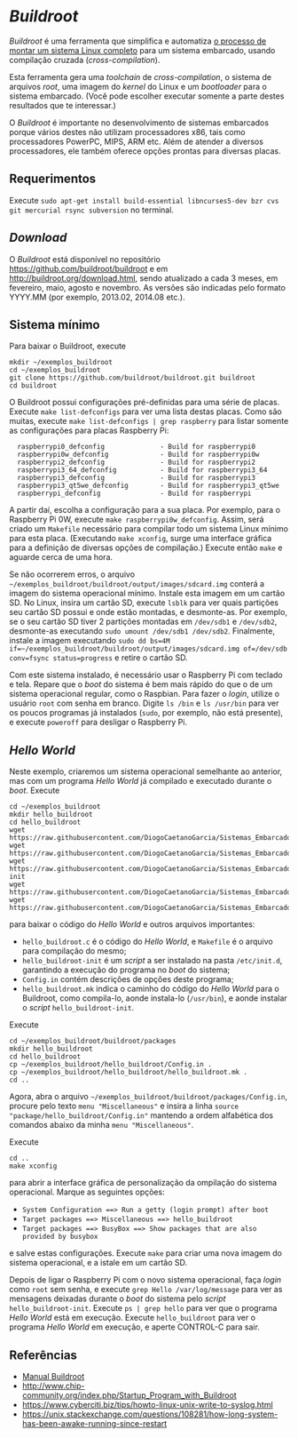 # _Buildroot_

_Buildroot_ é uma ferramenta que simplifica e automatiza [o processo de montar um sistema Linux completo](Cria%C3%A7%C3%A3o_sistema_Linux.md) para um sistema embarcado, usando compilação cruzada (_cross-compilation_).

Esta ferramenta gera uma _toolchain_ de _cross-compilation_, o sistema de arquivos _root_, uma imagem do _kernel_ do  Linux e um _bootloader_ para o sistema embarcado. (Você pode escolher executar somente a parte destes resultados que te interessar.)

O _Buildroot_ é importante no desenvolvimento de sistemas embarcados porque vários destes não utilizam processadores x86, tais como processadores PowerPC, MIPS, ARM etc. Além de atender a diversos processadores, ele também oferece opções prontas para diversas placas.

## Requerimentos

Execute ```sudo apt-get install build-essential libncurses5-dev bzr cvs git mercurial rsync subversion``` no terminal.

## _Download_

O _Buildroot_ está disponível no repositório https://github.com/buildroot/buildroot e em http://buildroot.org/download.html, sendo atualizado a cada 3 meses, em fevereiro, maio, agosto e novembro. As versões são indicadas pelo formato YYYY.MM (por exemplo, 2013.02, 2014.08 etc.).

## Sistema mínimo

Para baixar o Buildroot, execute

```
mkdir ~/exemplos_buildroot
cd ~/exemplos_buildroot
git clone https://github.com/buildroot/buildroot.git buildroot
cd buildroot
```

O Buildroot possui configurações pré-definidas para uma série de placas. Execute ```make list-defconfigs``` para ver uma lista destas placas. Como são muitas, execute ```make list-defconfigs | grep raspberry``` para listar somente as configurações para placas Raspberry Pi:

```
  raspberrypi0_defconfig              - Build for raspberrypi0
  raspberrypi0w_defconfig             - Build for raspberrypi0w
  raspberrypi2_defconfig              - Build for raspberrypi2
  raspberrypi3_64_defconfig           - Build for raspberrypi3_64
  raspberrypi3_defconfig              - Build for raspberrypi3
  raspberrypi3_qt5we_defconfig        - Build for raspberrypi3_qt5we
  raspberrypi_defconfig               - Build for raspberrypi
```

A partir daí, escolha a configuração para a sua placa. Por exemplo, para o Raspberry Pi 0W, execute ```make raspberrypi0w_defconfig```. Assim, será criado um ```Makefile``` necessário para compilar todo um sistema Linux mínimo para esta placa. (Executando ```make xconfig```, surge uma interface gráfica para a definição de diversas opções de compilação.) Execute então ```make``` e aguarde cerca de uma hora.

Se não ocorrerem erros, o arquivo ```~/exemplos_buildroot/buildroot/output/images/sdcard.img``` conterá a imagem do sistema operacional mínimo. Instale esta imagem em um cartão SD. No Linux, insira um cartão SD, execute ```lsblk``` para ver quais partições seu cartão SD possui e onde estão montadas, e desmonte-as. Por exemplo, se o seu cartão SD tiver 2 partições montadas em ```/dev/sdb1``` e ```/dev/sdb2```, desmonte-as executando ```sudo umount /dev/sdb1 /dev/sdb2```. Finalmente, instale a imagem executando ```sudo dd bs=4M if=~/exemplos_buildroot/buildroot/output/images/sdcard.img of=/dev/sdb conv=fsync status=progress``` e retire o cartão SD.

Com este sistema instalado, é necessário usar o Raspberry Pi com teclado e tela. Repare que o _boot_ do sistema é bem mais rápido do que o de um sistema operacional regular, como o Raspbian. Para fazer o _login_, utilize o usuário ```root``` com senha em branco. Digite ```ls /bin``` e ```ls /usr/bin``` para ver os poucos programas já instalados (```sudo```, por exemplo, não está presente), e execute ```poweroff``` para desligar o Raspberry Pi.

## _Hello World_

Neste exemplo, criaremos um sistema operacional semelhante ao anterior, mas com um programa _Hello World_ já compilado e executado durante o _boot_. Execute

```
cd ~/exemplos_buildroot
mkdir hello_buildroot
cd hello_buildroot
wget https://raw.githubusercontent.com/DiogoCaetanoGarcia/Sistemas_Embarcados/master/Code/25_Buildroot/hello_buildroot/Config.in
wget https://raw.githubusercontent.com/DiogoCaetanoGarcia/Sistemas_Embarcados/master/Code/25_Buildroot/hello_buildroot/Makefile
wget https://raw.githubusercontent.com/DiogoCaetanoGarcia/Sistemas_Embarcados/master/Code/25_Buildroot/hello_buildroot/hello_buildroot-init
wget https://raw.githubusercontent.com/DiogoCaetanoGarcia/Sistemas_Embarcados/master/Code/25_Buildroot/hello_buildroot/hello_buildroot.c
wget https://raw.githubusercontent.com/DiogoCaetanoGarcia/Sistemas_Embarcados/master/Code/25_Buildroot/hello_buildroot/hello_buildroot.mk
```

para baixar o código do _Hello World_ e outros arquivos importantes:

* `hello_buildroot.c` é o código do _Hello World_, e `Makefile` é o arquivo para compilação do mesmo;
* `hello_buildroot-init` é um _script_ a ser instalado na pasta `/etc/init.d`, garantindo a execução do programa no _boot_ do sistema;
* `Config.in` contém descrições de opções deste programa;
* `hello_buildroot.mk` indica o caminho do código do _Hello World_ para o Buildroot, como compila-lo, aonde instala-lo (```/usr/bin```), e aonde instalar o _script_ `hello_buildroot-init`.

Execute

```
cd ~/exemplos_buildroot/buildroot/packages
mkdir hello_buildroot
cd hello_buildroot
cp ~/exemplos_buildroot/hello_buildroot/Config.in .
cp ~/exemplos_buildroot/hello_buildroot/hello_buildroot.mk .
cd .. 
```

Agora, abra o arquivo `~/exemplos_buildroot/buildroot/packages/Config.in`, procure pelo texto `menu "Miscellaneous"` e insira a linha `source "package/hello_buildroot/Config.in"` mantendo a ordem alfabética dos comandos abaixo da minha `menu "Miscellaneous"`.

Execute

```
cd ..
make xconfig
```

para abrir a interface gráfica de personalização da ompilação do sistema operacional. Marque as seguintes opções:

* `System Configuration ==> Run a getty (login prompt) after boot`
* `Target packages ==> Miscellaneous ==> hello_buildroot`
* `Target packages ==> BusyBox ==> Show packages that are also provided by busybox`

e salve estas configurações. Execute ```make``` para criar uma nova imagem do sistema operacional, e a istale em um cartão SD.

Depois de ligar o Raspberry Pi com o novo sistema operacional, faça _login_ como `root` sem senha, e execute ```grep Hello /var/log/message``` para ver as mensagens deixadas durante o _boot_ do sistema pelo _script_ `hello_buildroot-init`. Execute ```ps | grep hello``` para ver que o programa _Hello World_ está em execução. Execute ```hello_buildroot``` para ver o programa _Hello World_ em execução, e aperte CONTROL-C para sair.

## Referências

* [Manual Buildroot](../../Refs/Buildroot/Buildroot_Manual.pdf)
* http://www.chip-community.org/index.php/Startup_Program_with_Buildroot
* https://www.cyberciti.biz/tips/howto-linux-unix-write-to-syslog.html
* https://unix.stackexchange.com/questions/108281/how-long-system-has-been-awake-running-since-restart
